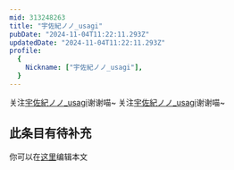 ```yaml
---
mid: 313248263
title: "宇佐紀ノノ_usagi"
pubDate: "2024-11-04T11:22:11.293Z"
updatedDate: "2024-11-04T11:22:11.293Z"
profile:
  {
    Nickname: ["宇佐紀ノノ_usagi"],
  }
---
```


关注[宇佐紀ノノ_usagi](https://space.bilibili.com/313248263)谢谢喵~ 关注[宇佐紀ノノ_usagi](https://space.bilibili.com/313248263)谢谢喵~

## 此条目有待补充
你可以在[这里](https://github.com/Yuhanawa/VTuber.ICU-Content/edit/master/v/宇佐紀ノノ_usagi/index.md)编辑本文
